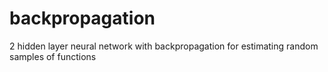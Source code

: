 # backpropagation
2 hidden layer neural network with backpropagation for estimating random samples of functions
